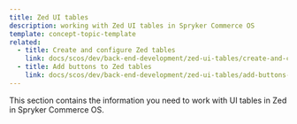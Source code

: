 ```yaml
---
title: Zed UI tables
description: working with Zed UI tables in Spryker Commerce OS
template: concept-topic-template
related:
  - title: Create and configure Zed tables
    link: docs/scos/dev/back-end-development/zed-ui-tables/create-and-configure-zed-tables.html
  - title: Add buttons to Zed tables
    link: docs/scos/dev/back-end-development/zed-ui-tables/add-buttons-to-zed-tables.html
---
```


This section contains the information you need to work with UI tables in Zed in Spryker Commerce OS.  
